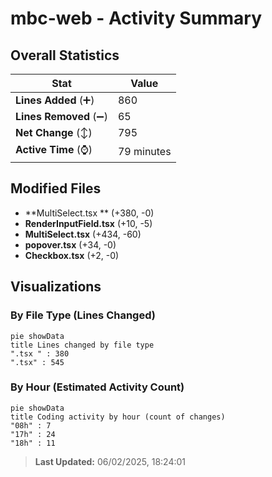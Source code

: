 # mbc-web - Activity Summary 

## Overall Statistics

| Stat                   | Value                                                             |
| ---------------------- | ----------------------------------------------------------------- |
| **Lines Added** (➕)   | 860                                          |
| **Lines Removed** (➖) | 65                                        |
| **Net Change** (↕)    | 795                |
| **Active Time** (⌚)   | 79 minutes |


## Modified Files
- **MultiSelect.tsx ** (+380, -0)
- **RenderInputField.tsx** (+10, -5)
- **MultiSelect.tsx** (+434, -60)
- **popover.tsx** (+34, -0)
- **Checkbox.tsx** (+2, -0)

## Visualizations

### By File Type (Lines Changed)

```mermaid
pie showData
title Lines changed by file type
".tsx " : 380
".tsx" : 545
```

### By Hour (Estimated Activity Count)

```mermaid
pie showData
title Coding activity by hour (count of changes)
"08h" : 7
"17h" : 24
"18h" : 11
```


> **Last Updated:** 06/02/2025, 18:24:01